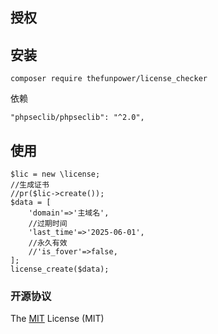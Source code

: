 ##  授权 

## 安装 

~~~
composer require thefunpower/license_checker
~~~

依赖
~~~
"phpseclib/phpseclib": "^2.0",
~~~

## 使用

~~~
$lic = new \license;
//生成证书
//pr($lic->create());
$data = [
    'domain'=>'主域名',
    //过期时间
    'last_time'=>'2025-06-01',
    //永久有效
    //'is_fover'=>false,
];
license_create($data);
~~~
 


### 开源协议 

The [MIT](LICENSE) License (MIT) 